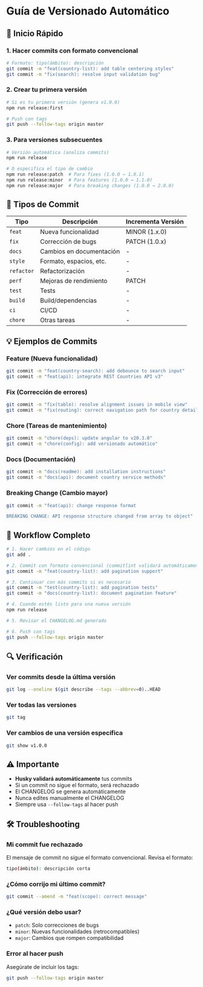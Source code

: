 # Guía de Versionado Automático

## 🚀 Inicio Rápido

### 1. Hacer commits con formato convencional

```bash
# Formato: tipo(ámbito): descripción
git commit -m "feat(country-list): add table centering styles"
git commit -m "fix(search): resolve input validation bug"
```

### 2. Crear tu primera versión

```bash
# Si es tu primera versión (genera v1.0.0)
npm run release:first

# Push con tags
git push --follow-tags origin master
```

### 3. Para versiones subsecuentes

```bash
# Versión automática (analiza commits)
npm run release

# O especifica el tipo de cambio
npm run release:patch  # Para fixes (1.0.0 → 1.0.1)
npm run release:minor  # Para features (1.0.0 → 1.1.0)
npm run release:major  # Para breaking changes (1.0.0 → 2.0.0)
```

## 📝 Tipos de Commit

| Tipo | Descripción | Incrementa Versión |
|------|-------------|-------------------|
| `feat` | Nueva funcionalidad | MINOR (1.x.0) |
| `fix` | Corrección de bugs | PATCH (1.0.x) |
| `docs` | Cambios en documentación | - |
| `style` | Formato, espacios, etc. | - |
| `refactor` | Refactorización | - |
| `perf` | Mejoras de rendimiento | PATCH |
| `test` | Tests | - |
| `build` | Build/dependencias | - |
| `ci` | CI/CD | - |
| `chore` | Otras tareas | - |

## 💡 Ejemplos de Commits

### Feature (Nueva funcionalidad)
```bash
git commit -m "feat(country-search): add debounce to search input"
git commit -m "feat(api): integrate REST Countries API v3"
```

### Fix (Corrección de errores)
```bash
git commit -m "fix(table): resolve alignment issues in mobile view"
git commit -m "fix(routing): correct navigation path for country details"
```

### Chore (Tareas de mantenimiento)
```bash
git commit -m "chore(deps): update angular to v20.3.0"
git commit -m "chore(config): add versionado automático"
```

### Docs (Documentación)
```bash
git commit -m "docs(readme): add installation instructions"
git commit -m "docs(api): document country service methods"
```

### Breaking Change (Cambio mayor)
```bash
git commit -m "feat(api): change response format

BREAKING CHANGE: API response structure changed from array to object"
```

## 🎯 Workflow Completo

```bash
# 1. Hacer cambios en el código
git add .

# 2. Commit con formato convencional (commitlint validará automáticamente)
git commit -m "feat(country-list): add pagination support"

# 3. Continuar con más commits si es necesario
git commit -m "test(country-list): add pagination tests"
git commit -m "docs(country-list): document pagination feature"

# 4. Cuando estés listo para una nueva versión
npm run release

# 5. Revisar el CHANGELOG.md generado

# 6. Push con tags
git push --follow-tags origin master
```

## 🔍 Verificación

### Ver commits desde la última versión
```bash
git log --oneline $(git describe --tags --abbrev=0)..HEAD
```

### Ver todas las versiones
```bash
git tag
```

### Ver cambios de una versión específica
```bash
git show v1.0.0
```

## ⚠️ Importante

- **Husky validará automáticamente** tus commits
- Si un commit no sigue el formato, será rechazado
- El CHANGELOG se genera automáticamente
- Nunca edites manualmente el CHANGELOG
- Siempre usa `--follow-tags` al hacer push

## 🛠️ Troubleshooting

### Mi commit fue rechazado
El mensaje de commit no sigue el formato convencional. Revisa el formato:
```bash
tipo(ámbito): descripción corta
```

### ¿Cómo corrijo mi último commit?
```bash
git commit --amend -m "feat(scope): correct message"
```

### ¿Qué versión debo usar?
- `patch`: Solo correcciones de bugs
- `minor`: Nuevas funcionalidades (retrocompatibles)
- `major`: Cambios que rompen compatibilidad

### Error al hacer push
Asegúrate de incluir los tags:
```bash
git push --follow-tags origin master
```

